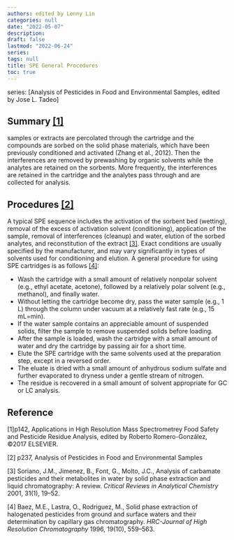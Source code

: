 ```yaml
---
authors: edited by Lenny Lin
categories: null
date: "2022-05-07"
description:
draft: false
lastmod: "2022-06-24"
series:
tags: null
title: SPE General Procedures
toc: true
---
```


series: [Analysis of Pesticides in Food and Environmental Samples, edited by Jose L. Tadeo]

## Summary <a href="#ref">[1]</a>
samples or extracts are percolated through the cartridge and the compounds are sorbed on the solid phase materials, which have been previously conditioned and activated (Zhang et al., 2012). Then the interferences are removed by prewashing by organic solvents while the analytes are retained on the sorbents. More frequently, the interferences are retained in the cartridge and the analytes pass through and are collected for analysis.

<!--more-->
## Procedures <a href="#ref">[2]</a>
A typical SPE sequence includes the activation of the sorbent bed (wetting), removal of the excess of activation solvent (conditioning), application of the sample, removal of interferences (cleanup) and water, elution of the sorbed analytes, and reconstitution of the extract <a href="#ref">[3]</a>. Exact conditions are usually specified by the manufacturer, and may vary significantly in types of solvents used for conditioning and elution. A general procedure for using SPE cartridges is as follows <a href="#ref">[4]</a>:  
* Wash the cartridge with a small amount of relatively nonpolar solvent (e.g., ethyl acetate, acetone), followed by a relatively polar solvent (e.g., methanol), and finally water.  
* Without letting the cartridge become dry, pass the water sample (e.g., 1 L) through the column under vacuum at a relatively fast rate (e.g., 15 mL=min).  
* If the water sample contains an appreciable amount of suspended solids, filter the sample to remove suspended solids before loading.  
* After the sample is loaded, wash the cartridge with a small amount of water and dry the cartridge by passing air for a short time.  
* Elute the SPE cartridge with the same solvents used at the preparation step, except in a reversed order.  
* The eluate is dried with a small amount of anhydrous sodium sulfate and further evaporated to dryness under a gentle stream of nitrogen.  
* The residue is recovered in a small amount of solvent appropriate for GC or LC analysis. 


## Reference
<p id="ref">[1]p142, Applications in High Resolution Mass Spectrometrey Food Safety and Pesticide Residue Analysis, edited by Roberto Romero-Gonz&#225;lez, &copy;2017 ELSEVIER.</p>
<p id="ref">[2] p237, Analysis of Pesticides in Food and Environmental Samples</p>
<p id="ref">[3] Soriano, J.M., Jimenez, B., Font, G., Molto, J.C., Analysis of carbamate pesticides and their metabolites in water by solid phase extraction and liquid chromatography: A review. <em>Critical Reviews in Analytical Chemistry</em> 2001, 31(1), 19–52.</p>
<p id="ref">[4] Baez, M.E., Lastra, O., Rodriguez, M., Solid phase extraction of halogenated pesticides from ground and surface waters and their determination by capillary gas chromatography. <em>HRC-Journal of High Resolution Chromatography</em> 1996, 19(10), 559–563.</p>